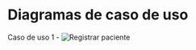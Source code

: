 # Diagramas de caso de uso
Caso de uso 1 - ![Registrar paciente](https://github.com/user-attachments/assets/f584d16a-27f5-4869-b4b7-aadf1a2c1a2c)

